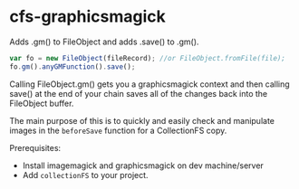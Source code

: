 cfs-graphicsmagick
=========================

Adds .gm() to FileObject and adds .save() to .gm().

```js
var fo = new FileObject(fileRecord); //or FileObject.fromFile(file);
fo.gm().anyGMFunction().save();
```

Calling FileObject.gm() gets you a graphicsmagick context and then calling
save() at the end of your chain saves all of the changes back into the
FileObject buffer.

The main purpose of this is to quickly and easily check and manipulate images
in the `beforeSave` function for a CollectionFS copy.

Prerequisites:

* Install imagemagick and graphicsmagick on dev machine/server
* Add `collectionFS` to your project.